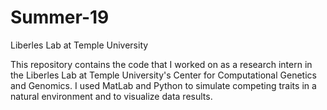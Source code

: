 # Summer-19
Liberles Lab at Temple University

This repository contains the code that I worked on as a research intern in the Liberles Lab at Temple University's Center for Computational Genetics and Genomics. I used MatLab and Python to simulate competing traits in a natural environment and to visualize data results. 

